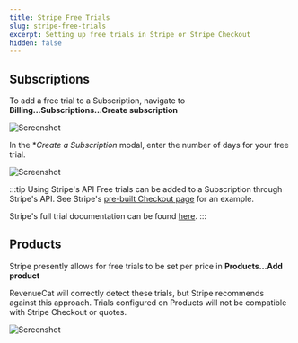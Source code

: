 ```yaml
---
title: Stripe Free Trials
slug: stripe-free-trials
excerpt: Setting up free trials in Stripe or Stripe Checkout
hidden: false
---
```


## Subscriptions

To add a free trial to a Subscription, navigate to **Billing...Subscriptions...Create subscription**

![Screenshot](/images/2cb9959-Screenshot_2023-03-06_at_1.03.34_PM_c449f199e6ec3915c5b2307a005985f2.png)

In the \*_Create a Subscription_ modal, enter the number of days for your free trial.

![Screenshot](/images/6c10157-Screenshot_2023-03-06_at_12.56.29_PM_5556d5a181fe29528f5a1eec26f15203.png)

:::tip Using Stripe's API
Free trials can be added to a Subscription through Stripe's API. See Stripe's [pre-built Checkout page](https://stripe.com/docs/billing/quickstart#add-trial-toggle) for an example.

Stripe's full trial documentation can be found [here](https://stripe.com/docs/billing/subscriptions/trials).
:::

## Products

Stripe presently allows for free trials to be set per price in **Products...Add product**

RevenueCat will correctly detect these trials, but Stripe recommends against this approach. Trials configured on Products will not be compatible with Stripe Checkout or quotes.

![Screenshot](/images/4bf4ef3-Screenshot_2023-03-06_at_12.53.54_PM_09fb64c8e7f4bc0f95323518e113f2c6.png)
